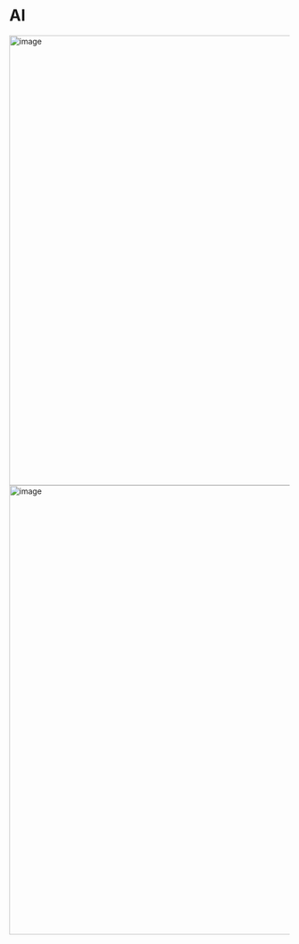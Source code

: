 # AI

<img width="809" alt="image" src="https://github.com/user-attachments/assets/93809136-ac41-4e26-b783-819886cb55d4">


<img width="808" alt="image" src="https://github.com/user-attachments/assets/d10331a4-8682-4250-be1d-98fe1a5062b9">


